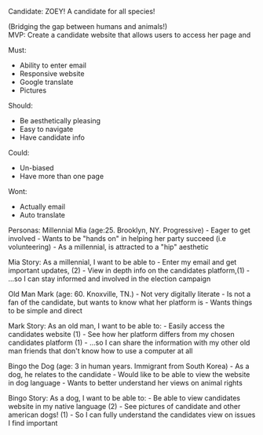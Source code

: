Candidate: 
ZOEY! A candidate for all species!
<div>(Bridging the gap between humans and animals!)</div>

<div>MVP: Create a candidate website that allows users to access her page and </div>

Must:
- Ability to enter email
- Responsive website
- Google translate
- Pictures

Should:
- Be aesthetically pleasing
- Easy to navigate
- Have candidate info

Could: 
- Un-biased
- Have more than one page

Wont:
- Actually email 
- Auto translate






Personas: 
Millennial Mia (age:25. Brooklyn, NY. Progressive)
    - Eager to get involved
    - Wants to be "hands on" in helping her party succeed (i.e volunteering)
    - As a millennial, is attracted to a "hip" aesthetic

Mia Story: As a millennial, I want to be able to 
    - Enter my email and get important updates, (2)
    - View in depth info on the candidates platform,(1)
    - ...so I can stay informed and involved in the election campaign


Old Man Mark (age: 60. Knoxville, TN.)
    - Not very digitally literate
    - Is not a fan of the candidate, but wants to know what her platform is
    - Wants things to be simple and direct

Mark Story: As an old man, I want to be able to:
    - Easily access the candidates website (1)
    - See how her platform differs from my chosen candidates platform (1)
    - ...so I can share the information with my other old man friends that don't know how to use a computer at all

Bingo the Dog (age: 3 in human years. Immigrant from South Korea)
    - As a dog, he relates to the candidate
    - Would like to be able to view the website in dog language
    - Wants to better understand her views on animal rights
    

Bingo Story: As a dog, I want to be able to:
    - Be able to view candidates website in my native language (2)
    - See pictures of candidate and other american dogs! (1)
    - So I can fully understand the candidates view on issues I find important



